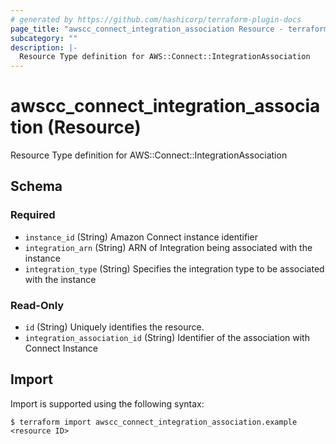 ```yaml
---
# generated by https://github.com/hashicorp/terraform-plugin-docs
page_title: "awscc_connect_integration_association Resource - terraform-provider-awscc"
subcategory: ""
description: |-
  Resource Type definition for AWS::Connect::IntegrationAssociation
---
```


# awscc_connect_integration_association (Resource)

Resource Type definition for AWS::Connect::IntegrationAssociation



<!-- schema generated by tfplugindocs -->
## Schema

### Required

- `instance_id` (String) Amazon Connect instance identifier
- `integration_arn` (String) ARN of Integration being associated with the instance
- `integration_type` (String) Specifies the integration type to be associated with the instance

### Read-Only

- `id` (String) Uniquely identifies the resource.
- `integration_association_id` (String) Identifier of the association with Connect Instance

## Import

Import is supported using the following syntax:

```shell
$ terraform import awscc_connect_integration_association.example <resource ID>
```
